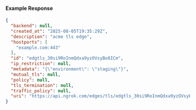 <!-- Code generated for API Clients. DO NOT EDIT. -->

#### Example Response

```json
{
  "backend": null,
  "created_at": "2025-08-05T19:35:29Z",
  "description": "acme tls edge",
  "hostports": [
    "example.com:443"
  ],
  "id": "edgtls_30si9RoInmQdxa9yzOVsyBo8ICm",
  "ip_restriction": null,
  "metadata": "{\"environment\": \"staging\"}",
  "mutual_tls": null,
  "policy": null,
  "tls_termination": null,
  "traffic_policy": null,
  "uri": "https://api.ngrok.com/edges/tls/edgtls_30si9RoInmQdxa9yzOVsyBo8ICm"
}
```
